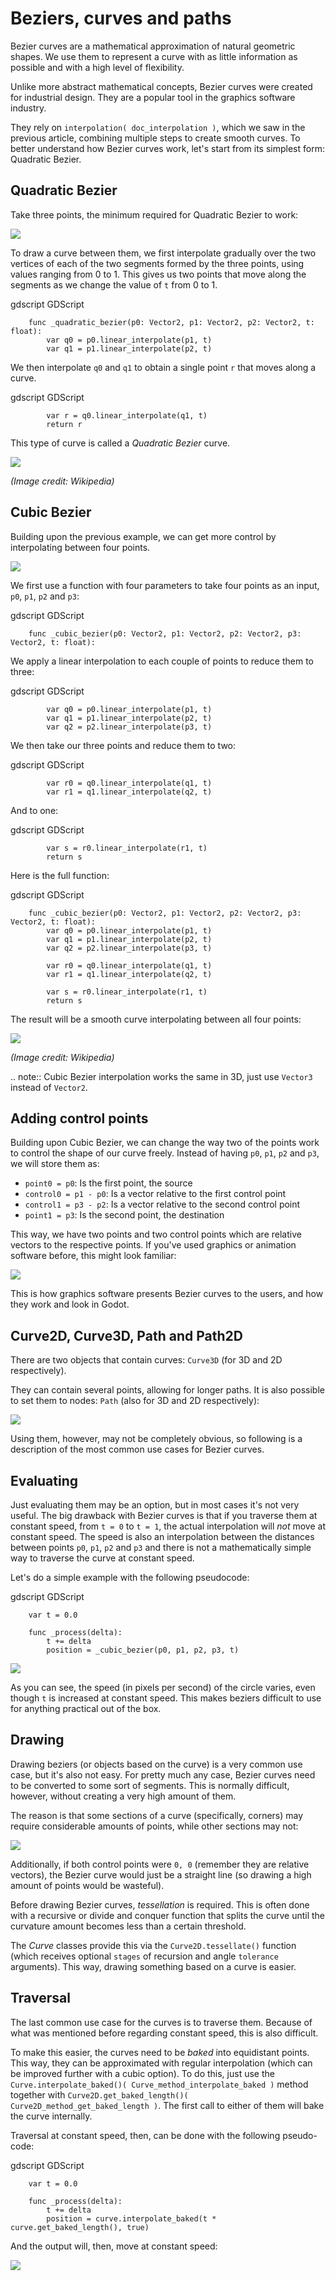 

Beziers, curves and paths
=========================

Bezier curves are a mathematical approximation of natural geometric shapes. We
use them to represent a curve with as little information as possible and with a
high level of flexibility.

Unlike more abstract mathematical concepts, Bezier curves were created for
industrial design. They are a popular tool in the graphics software industry.

They rely on `interpolation( doc_interpolation )`, which we saw in the
previous article, combining multiple steps to create smooth curves. To better
understand how Bezier curves work, let's start from its simplest form: Quadratic
Bezier.

Quadratic Bezier
----------------

Take three points, the minimum required for Quadratic Bezier to work:

![](img/bezier_quadratic_points.png)

To draw a curve between them, we first interpolate gradually over the two
vertices of each of the two segments formed by the three points, using values
ranging from 0 to 1. This gives us two points that move along the segments as we
change the value of `t` from 0 to 1.

gdscript GDScript

```
    func _quadratic_bezier(p0: Vector2, p1: Vector2, p2: Vector2, t: float):
        var q0 = p0.linear_interpolate(p1, t)
        var q1 = p1.linear_interpolate(p2, t)
```

We then interpolate `q0` and `q1` to obtain a single point `r` that moves
along a curve.

gdscript GDScript

```
        var r = q0.linear_interpolate(q1, t)
        return r
```

This type of curve is called a *Quadratic Bezier* curve.

![](img/bezier_quadratic_points2.gif)

*(Image credit: Wikipedia)*

Cubic Bezier
------------

Building upon the previous example, we can get more control by interpolating
between four points.

![](img/bezier_cubic_points.png)

We first use a function with four parameters to take four points as an input,
`p0`, `p1`, `p2` and `p3`:

gdscript GDScript

```
    func _cubic_bezier(p0: Vector2, p1: Vector2, p2: Vector2, p3: Vector2, t: float):
```

We apply a linear interpolation to each couple of points to reduce them to
three:

gdscript GDScript

```
        var q0 = p0.linear_interpolate(p1, t)
        var q1 = p1.linear_interpolate(p2, t)
        var q2 = p2.linear_interpolate(p3, t)
```

We then take our three points and reduce them to two:

gdscript GDScript

```
        var r0 = q0.linear_interpolate(q1, t)
        var r1 = q1.linear_interpolate(q2, t)
```

And to one:

gdscript GDScript

```
        var s = r0.linear_interpolate(r1, t)
        return s
```

Here is the full function:

gdscript GDScript

```
    func _cubic_bezier(p0: Vector2, p1: Vector2, p2: Vector2, p3: Vector2, t: float):
        var q0 = p0.linear_interpolate(p1, t)
        var q1 = p1.linear_interpolate(p2, t)
        var q2 = p2.linear_interpolate(p3, t)

        var r0 = q0.linear_interpolate(q1, t)
        var r1 = q1.linear_interpolate(q2, t)

        var s = r0.linear_interpolate(r1, t)
        return s
```

The result will be a smooth curve interpolating between all four points:

![](img/bezier_cubic_points.gif)

*(Image credit: Wikipedia)*

.. note:: Cubic Bezier interpolation works the same in 3D, just use `Vector3`
          instead of `Vector2`.

Adding control points
---------------------

Building upon Cubic Bezier, we can change the way two of the points work to
control the shape of our curve freely. Instead of having `p0`, `p1`, `p2`
and `p3`, we will store them as:

* `point0 = p0`: Is the first point, the source
* `control0 = p1 - p0`: Is a vector relative to the first control point
* `control1 = p3 - p2`: Is a vector relative to the second control point
* `point1 = p3`: Is the second point, the destination

This way, we have two points and two control points which are relative vectors
to the respective points. If you've used graphics or animation software before,
this might look familiar:

![](img/bezier_cubic_handles.png)

This is how graphics software presents Bezier curves to the users, and how they
work and look in Godot.

Curve2D, Curve3D, Path and Path2D
---------------------------------

There are two objects that contain curves: `Curve3D` (for 3D and 2D respectively).

They can contain several points, allowing for longer paths. It is also possible to set them to nodes: `Path` (also for 3D and 2D respectively):

![](img/bezier_path_2d.png)

Using them, however, may not be completely obvious, so following is a description of the most common use cases for Bezier curves.

Evaluating
----------

Just evaluating them may be an option, but in most cases it's not very useful. The big drawback with Bezier curves is that if you traverse them at constant speed, from `t = 0` to `t = 1`, the actual interpolation will *not* move at constant speed. The speed is also an interpolation between the distances between points `p0`, `p1`, `p2` and `p3` and there is not a mathematically simple way to traverse the curve at constant speed.

Let's do a simple example with the following pseudocode:

gdscript GDScript

```
    var t = 0.0

    func _process(delta):
        t += delta
        position = _cubic_bezier(p0, p1, p2, p3, t)
```

![](img/bezier_interpolation_speed.gif)

As you can see, the speed (in pixels per second) of the circle varies, even though `t` is increased at constant speed. This makes beziers difficult to use for anything practical out of the box.

Drawing
-------

Drawing beziers (or objects based on the curve) is a very common use case, but it's also not easy. For pretty much any case, Bezier curves need to be converted to some sort of segments. This is normally difficult, however, without creating a very high amount of them.

The reason is that some sections of a curve (specifically, corners) may require considerable amounts of points, while other sections may not:

![](img/bezier_point_amount.png)

Additionally, if both control points were `0, 0` (remember they are relative vectors), the Bezier curve would just be a straight line (so drawing a high amount of points would be wasteful).

Before drawing Bezier curves, *tessellation* is required. This is often done with a recursive or divide and conquer function that splits the curve until the curvature amount becomes less than a certain threshold.

The *Curve* classes provide this via the
`Curve2D.tessellate()` function (which receives optional `stages` of recursion and angle `tolerance` arguments). This way, drawing something based on a curve is easier.

Traversal
---------

The last common use case for the curves is to traverse them. Because of what was mentioned before regarding constant speed, this is also difficult.

To make this easier, the curves need to be *baked* into equidistant points. This way, they can be approximated with regular interpolation (which can be improved further with a cubic option). To do this, just use the `Curve.interpolate_baked()( Curve_method_interpolate_baked )` method together with
`Curve2D.get_baked_length()( Curve2D_method_get_baked_length )`. The first call to either of them will bake the curve internally.

Traversal at constant speed, then, can be done with the following pseudo-code:

gdscript GDScript

```
    var t = 0.0

    func _process(delta):
        t += delta
        position = curve.interpolate_baked(t * curve.get_baked_length(), true)
```

And the output will, then, move at constant speed:

![](img/bezier_interpolation_baked.gif)
